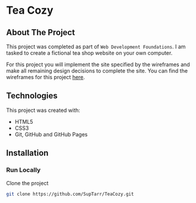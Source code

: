 # Tea Cozy

## About The Project

This project was completed as part of `Web Development Foundations`. I am tasked to create a fictional tea shop website on your own computer.

For this project you will implement the site specified by the wireframes and make all remaining design decisions to complete the site. You can find the wireframes for this project [here](https://content.codecademy.com/courses/freelance-1/unit-4/img-tea-cozy-redline.jpg).

## Technologies

This project was created with:

- HTML5
- CSS3
- Git, GitHub and GitHub Pages

## Installation

### Run Locally

Clone the project

```sh
git clone https://github.com/SupTarr/TeaCozy.git
```
